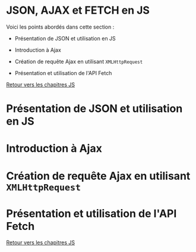# JSON, AJAX et FETCH en JS

Voici les points abordés dans cette section : 

* Présentation de JSON et utilisation en JS

* Introduction à Ajax

* Création de requête Ajax en utilisant `XMLHttpRequest`

* Présentation et utilisation de l'API Fetch

[Retour vers les chapitres JS](https://github.com/CalcagnoLoic/aide_memoire/blob/main/R%C3%A9pertoire/js.md)

# Présentation de JSON et utilisation en JS

# Introduction à Ajax

# Création de requête Ajax en utilisant `XMLHttpRequest`

# Présentation et utilisation de l'API Fetch

[Retour vers les chapitres JS](https://github.com/CalcagnoLoic/aide_memoire/blob/main/R%C3%A9pertoire/js.md)
